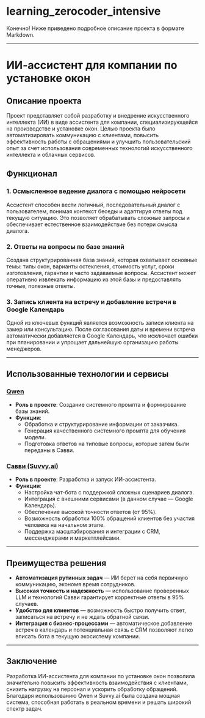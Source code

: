 # learning_zerocoder_intensive
Конечно! Ниже приведено подробное описание проекта в формате Markdown.

---

# ИИ-ассистент для компании по установке окон

## Описание проекта

Проект представляет собой разработку и внедрение искусственного интеллекта (ИИ) в виде ассистента для компании, специализирующейся на производстве и установке окон. Целью проекта было автоматизировать коммуникацию с клиентами, повысить эффективность работы с обращениями и улучшить пользовательский опыт за счет использования современных технологий искусственного интеллекта и облачных сервисов.

## Функционал

### 1. **Осмысленное ведение диалога с помощью нейросети**
Ассистент способен вести логичный, последовательный диалог с пользователем, понимая контекст беседы и адаптируя ответы под текущую ситуацию. Это позволяет обрабатывать сложные запросы и обеспечивает естественное взаимодействие без потери смысла диалога.

### 2. **Ответы на вопросы по базе знаний**
Создана структурированная база знаний, которая охватывает основные темы: типы окон, варианты остекления, стоимость услуг, сроки изготовления, гарантии и часто задаваемые вопросы. Ассистент может оперативно извлекать информацию из этой базы и предоставлять точные, полезные ответы.

### 3. **Запись клиента на встречу и добавление встречи в Google Календарь**
Одной из ключевых функций является возможность записи клиента на замер или консультацию. После согласования даты и времени встреча автоматически добавляется в Google Календарь, что исключает ошибки при планировании и упрощает дальнейшую организацию работы менеджеров.

---

## Использованные технологии и сервисы

### [Qwen](https://qwenlm.github.io/)
- **Роль в проекте**: Создание системного промпта и формирование базы знаний.
- **Функции**:
  - Обработка и структурирование информации от заказчика.
  - Генерация качественного системного промпта для обучения модели.
  - Подготовка ответов на типовые вопросы, которые затем были переданы в Савви.

### [Савви (Suvvy.ai)](https://suvvy.ai/)
- **Роль в проекте**: Разработка и запуск ИИ-ассистента.
- **Функции**:
  - Настройка чат-бота с поддержкой сложных сценариев диалога.
  - Интеграция с внешними сервисами (в данном случае — Google Календарь).
  - Обеспечение высокой точности ответов (от 95%).
  - Возможность обработки 100% обращений клиентов без участия человека на начальном этапе.
  - Поддержка масштабирования и интеграции с CRM, мессенджерами и маркетплейсами.

---

## Преимущества решения

- **Автоматизация рутинных задач** — ИИ берет на себя первичную коммуникацию, экономя время сотрудников.
- **Высокая точность и надежность** — использование проверенных LLM и технологий Савви гарантирует корректные ответы в 95% случаев.
- **Удобство для клиентов** — возможность быстро получить ответ, записаться на встречу и не ждать обратной связи.
- **Интеграция с бизнес-процессами** — автоматическое добавление встреч в календарь и потенциальная связь с CRM позволяют легко вписать бота в текущую экосистему компании.

---

## Заключение

Разработка ИИ-ассистента для компании по установке окон позволила значительно повысить эффективность взаимодействия с клиентами, снизить нагрузку на персонал и ускорить обработку обращений. Благодаря использованию Qwen и Suvvy.ai была создана мощная система, способная работать в реальном времени и решать широкий спектр задач.

